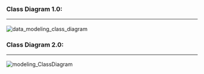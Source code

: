 
### Class Diagram 1.0: <hr>
![data_modeling_class_diagram](https://user-images.githubusercontent.com/94595637/166893082-447a406e-d892-4b72-a3fb-5f1800a72d10.jpg)



### Class Diagram 2.0: <hr>
![modeling_ClassDiagram](https://user-images.githubusercontent.com/94595637/166894000-c80d3cc7-8aa4-4910-a0f2-5647d9491c6d.svg)
